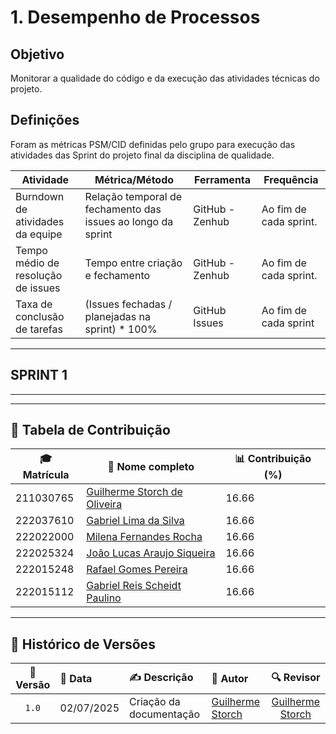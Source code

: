 # 1. Desempenho de Processos

## Objetivo 

Monitorar a qualidade do código e da execução das atividades técnicas do projeto.

## Definições

Foram as métricas PSM/CID definidas pelo grupo para execução das atividades das Sprint do projeto final da disciplina de qualidade.

| Atividade| Métrica/Método| Ferramenta | Frequência | 
|----------|---------------|------------|------------|
| Burndown de atividades da equipe | Relação temporal de fechamento das issues ao longo da sprint | GitHub - Zenhub | Ao fim de cada sprint. |
| Tempo médio de resolução de issues | Tempo entre criação e fechamento | GitHub - Zenhub | Ao fim de cada sprint. |
| Taxa de conclusão de tarefas       | (Issues fechadas / planejadas na sprint) * 100%  | GitHub Issues | Ao fim de cada sprint     |

---
## SPRINT 1

<canvas id="burndownChart" width="600" height="300"></canvas>

<script src="https://cdn.jsdelivr.net/npm/chart.js"></script>
<script>
  const ctx = document.getElementById('burndownChart').getContext('2d');

  const labels = ['25/06', '26/06', '27/06', '28/06', '29/06', '30/06', '01/07', '02/07'];

  const realData = [7, 5, 5, 5, 5, 4, 3, 1];

  // Gera linha ideal automaticamente
  const idealData = [];
  const totalTarefas = 9;
  const dias = labels.length;
  for (let i = 0; i < dias; i++) {
    idealData.push((totalTarefas * (dias - 1 - i)) / (dias - 1));
  }

  new Chart(ctx, {
    type: 'line',
    data: {
      labels: labels,
      datasets: [
        {
          label: 'Ideal',
          data: idealData,
          borderColor: 'rgba(150,150,150,0.5)',
          borderDash: [5, 5],
          fill: false,
        },
        {
          label: 'Real',
          data: realData,
          borderColor: 'rgba(75,192,192,1)',
          backgroundColor: 'rgba(75,192,192,0.2)',
          fill: false,
        }
      ]
    },
    options: {
      responsive: true,
      plugins: {
        legend: { position: 'top' },
        title: { display: true, text: 'Burndown da Sprint 1' }
      },
      scales: {
        y: {
          beginAtZero: true,
          ticks: {
            stepSize: 1
          },
          title: {
            display: true,
            text: 'Tarefas Restantes'
          }
        },
        x: {
          title: {
            display: true,
            text: 'Data'
          }
        }
      }
    }
  });
</script>

---

<canvas id="tempoResolucaoChart" width="600" height="300"></canvas>
<canvas id="conclusaoSprintChart" width="600" height="300"></canvas>

<script src="https://cdn.jsdelivr.net/npm/chart.js"></script>
<script>
  // 🎯 Gráfico 1: Tempo médio de resolução (dias)
  const ctxTempo = document.getElementById('tempoResolucaoChart').getContext('2d');
  new Chart(ctxTempo, {
    type: 'bar',
    data: {
      labels: ['Sprint 1'],
      datasets: [{
        label: 'Tempo médio de resolução (dias)',
        data: [0.25],
        backgroundColor: 'rgba(54, 162, 235, 0.6)',
        borderColor: 'rgba(54, 162, 235, 1)',
        borderWidth: 1
      }]
    },
    options: {
      responsive: true,
      plugins: {
        title: {
          display: true,
          text: 'Tempo Médio de Resolução das Issues'
        }
      },
      scales: {
        y: {
          beginAtZero: true,
          max: 2,
          ticks: { stepSize: 0.5 },
          title: {
            display: true,
            text: 'Dias'
          }
        }
      }
    }
  });

  const ctxConclusao = document.getElementById('conclusaoSprintChart').getContext('2d');
  new Chart(ctxConclusao, {
    type: 'doughnut',
    data: {
      labels: ['Concluídas', 'Pendentes'],
      datasets: [{
        data: [7, 1], // 9 concluídas, 0 pendentes
        backgroundColor: ['rgba(75, 192, 192, 0.7)', 'rgba(255, 99, 132, 0.3)'],
        borderColor: ['rgba(75, 192, 192, 1)', 'rgba(255, 99, 132, 1)'],
        borderWidth: 1
      }]
    },
    options: {
      responsive: true,
      plugins: {
        title: {
          display: true,
          text: 'Taxa de Conclusão da Sprint 1'
        }
      }
    }
  });
</script>


---

## 👥 Tabela de Contribuição

| 🎓 Matrícula | 🙋 Nome completo | 📊 Contribuição (%) |
|-------------|------------------|---------------------|
| 211030765 | [Guilherme Storch de Oliveira](https://github.com/storch7) | 16.66 |
| 222037610 | [Gabriel Lima da Silva](https://github.com/gabriel-lima258) | 16.66 |
| 222022000 | [Milena Fernandes Rocha](https://github.com/MilenaFRocha) | 16.66 |
| 222025324 | [João Lucas Araujo Siqueira](https://github.com/jlucasiqueira) | 16.66 |
| 222015248 | [Rafael Gomes Pereira](https://github.com/rafgpereira) | 16.66 |
| 222015112 | [Gabriel Reis Scheidt Paulino](https://github.com/Gxaite) | 16.66 |

---


## 📅 Histórico de Versões

| 📌 Versão | 📆 Data | ✍️ Descrição | 👤 Autor | 🔍 Revisor |
|:--------:|:-------|:-------------|:--------|:-----------:|
|`1.0`|02/07/2025|Criação da documentação |[Guilherme Storch](https://github.com/storch7)| [Guilherme Storch](https://github.com/storch7) |